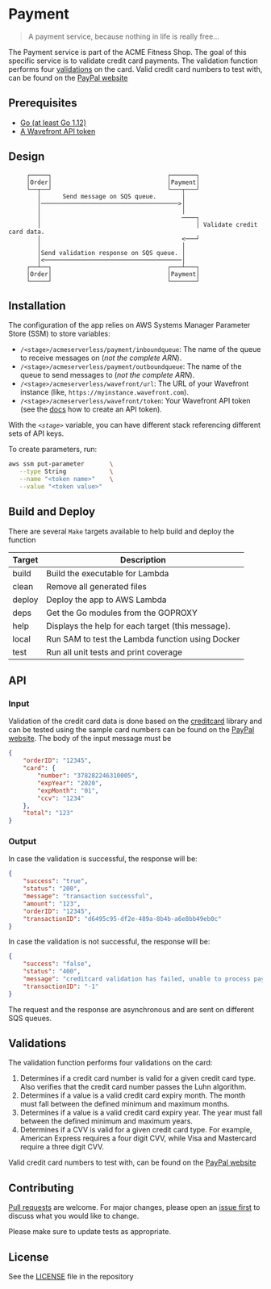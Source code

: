 # Payment

> A payment service, because nothing in life is really free...

The Payment service is part of the ACME Fitness Shop. The goal of this specific service is to validate credit card payments. The validation function performs four [validations](#validations) on the card. Valid credit card numbers to test with, can be found on the [PayPal website](https://www.paypalobjects.com/en_US/vhelp/paypalmanager_help/credit_card_numbers.htm)

## Prerequisites

* [Go (at least Go 1.12)](https://golang.org/dl/)
* [A Wavefront API token](https://wavefront.com/)

## Design

```text
     ┌─────┐                                ┌───────┐
     │Order│                                │Payment│
     └──┬──┘                                └───┬───┘
        │      Send message on SQS queue.       │
        │──────────────────────────────────────>│
        │                                       │
        │                                       ────┐
        │                                           │ Validate credit card data.
        │                                       <───┘
        │                                       │
        │Send validation response on SQS queue. │
        │<──────────────────────────────────────│
     ┌──┴──┐                                ┌───┴───┐
     │Order│                                │Payment│
     └─────┘                                └───────┘
```

## Installation

The configuration of the app relies on AWS Systems Manager Parameter Store (SSM) to store variables:

* `/<stage>/acmeserverless/payment/inboundqueue`: The name of the queue to receive messages on (*not the complete ARN*).
* `/<stage>/acmeserverless/payment/outboundqueue`: The name of the queue to send messages to (*not the complete ARN*).
* `/<stage>/acmeserverless/wavefront/url`: The URL of your Wavefront instance (like, `https://myinstance.wavefront.com`).
* `/<stage>/acmeserverless/wavefront/token`: Your Wavefront API token (see the [docs](https://docs.wavefront.com/wavefront_api.html) how to create an API token).

With the _`<stage>`_ variable, you can have different stack referencing different sets of API keys.

To create parameters, run:

```bash
aws ssm put-parameter       \
   --type String            \
   --name "<token name>"    \
   --value "<token value>"
```

## Build and Deploy

There are several `Make` targets available to help build and deploy the function

| Target | Description                                       |
|--------|---------------------------------------------------|
| build  | Build the executable for Lambda                   |
| clean  | Remove all generated files                        |
| deploy | Deploy the app to AWS Lambda                      |
| deps   | Get the Go modules from the GOPROXY               |
| help   | Displays the help for each target (this message). |
| local  | Run SAM to test the Lambda function using Docker  |
| test   | Run all unit tests and print coverage             |

## API

### Input

Validation of the credit card data is done based on the [creditcard](https://github.com/retgits/creditcard) library and can be tested using the sample card numbers can be found on the [PayPal website](https://www.paypalobjects.com/en_US/vhelp/paypalmanager_help/credit_card_numbers.htm). The body of the input message must be

```json
{
    "orderID": "12345",
    "card": {
        "number": "378282246310005",
        "expYear": "2020",
        "expMonth": "01",
        "ccv": "1234"
    },
    "total": "123"
}
```

### Output

In case the validation is successful, the response will be:

```json
{
    "success": "true",
    "status": "200",
    "message": "transaction successful",
    "amount": "123",
    "orderID": "12345",
    "transactionID": "d6495c95-df2e-489a-8b4b-a6e8bb49eb0c"
}
```

In case the validation is not successful, the response will be:

```json
{
    "success": "false",
    "status": "400",
    "message": "creditcard validation has failed, unable to process payment",
    "transactionID": "-1"
}
```

The request and the response are asynchronous and are sent on different SQS queues.

## Validations

The validation function performs four validations on the card:

1. Determines if a credit card number is valid for a given credit card type. Also verifies that the credit card number passes the Luhn algorithm.
2. Determines if a value is a valid credit card expiry month. The month must fall between the defined minimum and maximum months.
3. Determines if a value is a valid credit card expiry year. The year must fall between the defined minimum and maximum years.
4. Determines if a CVV is valid for a given credit card type. For example, American Express requires a four digit CVV, while Visa and Mastercard require a three digit CVV.

Valid credit card numbers to test with, can be found on the [PayPal website](https://www.paypalobjects.com/en_US/vhelp/paypalmanager_help/credit_card_numbers.htm)

## Contributing

[Pull requests](https://github.com/retgits/payment/pulls) are welcome. For major changes, please open an [issue first](https://github.com/retgits/payment/issues) to discuss what you would like to change.

Please make sure to update tests as appropriate.

## License

See the [LICENSE](./LICENSE) file in the repository
